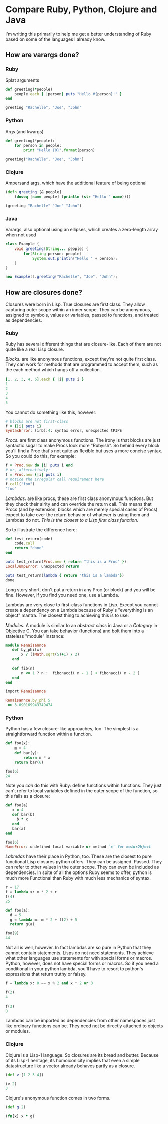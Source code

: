 # Compare Ruby, Python, Clojure and Java

I'm writing this primarily to help me get a better understanding of Ruby based on some of the languages I already know.

## How are varargs done?

### Ruby

Splat arguments

```ruby
def greeting(*people)
    people.each { |person| puts "Hello #{person}!" }
end

greeting "Rachelle", "Joe", "John"
```

### Python

Args (and kwargs)

```python
def greeting(*people):
    for person in people:
        print "Hello {0}".format(person)

greeting("Rachelle", "Joe", "John")
```

### Clojure 

Ampersand args, which have the additional feature of being optional

```clojure
(defn greeting [& people]
    (doseq [name people] (println (str "Hello " name))))

(greeting "Rachelle" "Joe" "John")
```

### Java

Varargs, also optional using an ellipses, which creates a zero-length array when not used 

```java
class Example {
    void greeting(String... people) {
        for(String person: people)
            System.out.println("Hello " + person);
    }
}

new Example().greeting("Rachelle", "Joe", "John");
```

## How are closures done?

Closures were born in Lisp. True closures are first class. They allow capturing outer scope within an inner scope. They can be anonymous, assigned to symbols, values or variables, passed to functions, and treated as dependencies.

### Ruby

Ruby has several different things that are closure-like. Each of them are not quite like a real Lisp closure.

*Blocks.* are like anonymous functions, except they're not quite first class. They can work for methods that are programmed to accept them, such as the each method which hangs off a collection.

```ruby
[1, 2, 3, 4, 5].each { |i| puts i }
1
2
3
4
5
```

You cannot do something like this, however:

```ruby
# blocks are not first-class
f = {|i| puts i}
SyntaxError: (irb):4: syntax error, unexpected tPIPE
```

*Procs.* are first class anonymous functions. The irony is that blocks are just syntactic sugar to make Procs look more
"Rubyish". So behind every block you'll find a Proc that's not quite as flexible but uses a more concise syntax. So
you could do this, for example:

```ruby
f = Proc.new do |i| puts i end
# or, alternatively:
f = Proc.new {|i| puts i}
# notice the irregular call requirement here
f.call("foo")
"foo"
```

*Lambdas.* are like procs, these are first class anonymous functions. But they check their airity and can override the return call. This means that Procs (and by extension, blocks which are merely special cases of Procs) expect to take over the return behavior of whatever is using them and Lambdas do not. _This is the closest to a Lisp first class function._

So to illustrate the difference here:

```ruby
def test_return(code)
    code.call
    return "done"
end

puts test_return(Proc.new { return "this is a Proc" })
LocalJumpError: unexpected return

puts test_return(lambda { return "this is a lambda"})
done
```

Long story short, don't put a return in any Proc (or block) and you will be fine. However, if you find you need one, use a Lambda.

Lambdas are very close to first-class functions in Lisp. Except you cannot create a dependency on a Lambda because of Ruby's "everything is an object" mantra. The closest thing to achieving this is to use:

*Modules.* A module is similar to an _abstract class_ in Java or a _Category_ in Objective C. You can take behavior (functions) and bolt them into a stateless "module" instance:

```ruby
module Renaisannce
   def by_phi(x)
       x / ((Math.sqrt(5)+1) / 2)
   end
   
   def fib(n)
       n <= 1 ? n :  fibonacci( n - 1 ) + fibonacci( n - 2 ) 
   end
end

import Renaisannce

Renaisannce.by_phi 5
 => 3.090169943749474
```


### Python

Python has a few closure-like approaches, too. The simplest is a straightforward function within a function.

```python
def foo(x):
    m = 4
    def bar(y):
        return m * x
    return bar(6)

foo(6)
24
```

Note you _can_ do this with Ruby: define functions within functions. They just can't refer to local variables defined in the outer scope of the function, so this fails as a closure:

```ruby
def foo(a)
   x = 4
   def bar(b)
     b * x 
   end
   bar(a)
end

foo(6)
NameError: undefined local variable or method `x' for main:Object
```


*Labmdas* have their place in Python, too. These are the closest to pure functional Lisp closures python offers. They can be assigned. Passed. They can refer to other values in the outer scope. They can even be included as dependencies. In spite of all the options Ruby seems to offer, python is much more Functional than Ruby with much less mechanics of syntax.

```python
r = 17
f = lambda x: x * 2 + r
f(4)
25

def foo(a):
  d = 5
  g = lambda m: m * 2 + f(2) + 5
  return g(a)

foo(9)
44
```

Not all is well, however. In fact lambdas are so pure in Python that they cannot contain statements. Lisps do not need statements. They achieve what other languages use statements for with special forms or macros. Python, however, does not have special forms or macros. So if you need a conditional in your python lambda, you'll have to resort to python's expressions that return truthy or falsey.

```python
f = lambda x: 0 == x % 2 and x * 2 or 0

f(2)
4

f(3)
0
```

Lambdas can be imported as dependencies from other namespaces just like ordinary functions can be. They need not be directly attached to objects or modules.

### Clojure

Clojure is a Lisp-1 language. So closures are its bread and butter. Because of its Lisp-1 heritage, its homoiconicity implies that even a simple datastructure like a vector already behaves partly as a closure.

```clojure
(def v [1 2 3 4])

(v 2)
3
```

Clojure's anonymous function comes in two forms.

```clojure
(def g 2)

(fn[x] x * g)
```
